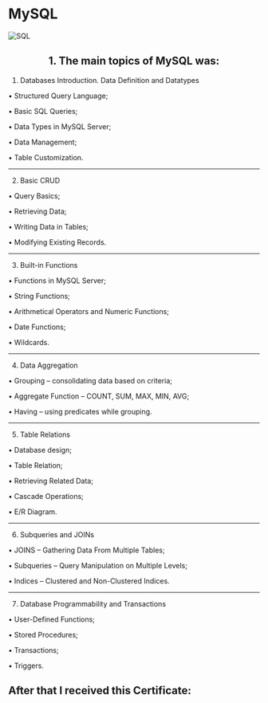 # MySQL

![SQL](https://cdn.icon-icons.com/icons2/2699/PNG/512/mysql_logo_icon_169941.png)

<h2 align="center">1. The main topics of MySQL was:</h2>

1. Databases Introduction. Data Definition and Datatypes


• Structured Query Language;

• Basic SQL Queries;

• Data Types in MySQL Server;

• Data Management;

• Table Customization.
________________________________________________________________
2. Basic CRUD

• Query Basics;

• Retrieving Data;

• Writing Data in Tables;

• Modifying Existing Records.

________________________________________________________________
3. Built-in Functions

• Functions in MySQL Server;

• String Functions;

• Arithmetical Operators and Numeric Functions;

• Date Functions;

• Wildcards.

________________________________________________________________
4. Data Aggregation

• Grouping – consolidating data based on criteria;

• Aggregate Function – COUNT, SUM, MAX, MIN, AVG;

• Having – using predicates while grouping.

________________________________________________________________
5. Table Relations

• Database design;

• Table Relation;

• Retrieving Related Data;

• Cascade Operations;

• E/R Diagram.

________________________________________________________________
6. Subqueries and JOINs

• JOINS – Gathering Data From Multiple Tables;

• Subqueries – Query Manipulation on Multiple Levels;

• Indices – Clustered and Non-Clustered Indices.

________________________________________________________________
7. Database Programmability and Transactions

• User-Defined Functions;

• Stored Procedures;

• Transactions;

• Triggers.

After that I received this Certificate:
--------------------------------------------------
